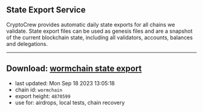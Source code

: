 ## State Export Service
CryptoCrew provides automatic daily state exports for all chains we validate. State export files can be used as genesis files and are a snapshot of the current blockchain state, including all validators, accounts, balances and delegations.

---
**Download: [wormchain state export](https://dl.ccvalidators.com/SERVICE/wormchain/wormchain_export_4870599.json)**
---

- last updated: Mon Sep 18 2023 13:05:18
- chain id: `wormchain`
- export height: `4870599`
- use for: airdrops, local tests, chain recovery
